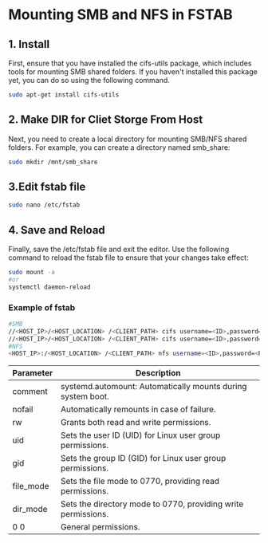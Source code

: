 # Mounting SMB and NFS in FSTAB

##  1. Install
First, ensure that you have installed the cifs-utils package, which includes tools for mounting SMB shared folders. If you haven't installed this package yet, you can do so using the following command.
```bash
sudo apt-get install cifs-utils
```

## 2. Make DIR for Cliet Storge From Host
Next, you need to create a local directory for mounting SMB/NFS shared folders. For example, you can create a directory named smb_share:
```bash
sudo mkdir /mnt/smb_share
```

##  3.Edit fstab file
```bash
sudo nano /etc/fstab
```

## 4. Save and Reload
Finally, save the /etc/fstab file and exit the editor. Use the following command to reload the fstab file to ensure that your changes take effect:
```bash
sudo mount -a
#or
systemctl daemon-reload
```

### Example of fstab
```bash
#SMB
//<HOST_IP>/<HOST_LOCATION> /<CLIENT_PATH> cifs username=<ID>,password=<PASSWORD>,comment=systemd.automount,nofail,rw,uid=1000,gid=1000
//<HOST_IP>/<HOST_LOCATION> /<CLIENT_PATH> cifs username=<ID>,password=<PASSWORD>,comment=systemd.automount,nofail,rw,uid=33,gid=33,file_mode=0770,dir_mode=0770 0 0
#NFS
<HOST_IP>:/<HOST_LOCATION> /<CLIENT_PATH> nfs username=<ID>,password=<PASSWORD>,comment=systemd.automount,nofail,rw,uid=33,gid=33
```

| Parameter     | Description                                                    |
| --------------| -------------------------------------------------------------- |
| comment       | systemd.automount: Automatically mounts during system boot.    |
| nofail        | Automatically remounts in case of failure.                     |
| rw            | Grants both read and write permissions.                        |
| uid           | Sets the user ID (UID) for Linux user group permissions.       |
| gid           | Sets the group ID (GID) for Linux user group permissions.      |
| file_mode     | Sets the file mode to 0770, providing read permissions.        |
| dir_mode      | Sets the directory mode to 0770, providing write permissions.  |
| 0 0	          | General permissions.                                           |
